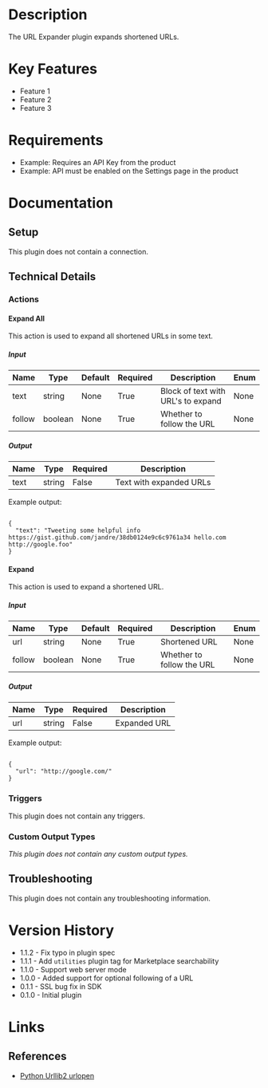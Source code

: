 # Description

The URL Expander plugin expands shortened URLs.

# Key Features

* Feature 1
* Feature 2
* Feature 3

# Requirements

* Example: Requires an API Key from the product
* Example: API must be enabled on the Settings page in the product

# Documentation

## Setup

This plugin does not contain a connection.

## Technical Details

### Actions

#### Expand All

This action is used to expand all shortened URLs in some text.

##### Input

|Name|Type|Default|Required|Description|Enum|
|----|----|-------|--------|-----------|----|
|text|string|None|True|Block of text with URL's to expand|None|
|follow|boolean|None|True|Whether to follow the URL|None|

##### Output

|Name|Type|Required|Description|
|----|----|--------|-----------|
|text|string|False|Text with expanded URLs|

Example output:

```

{
  "text": "Tweeting some helpful info https://gist.github.com/jandre/38db0124e9c6c9761a34 hello.com http://google.foo"
}

```

#### Expand

This action is used to expand a shortened URL.

##### Input

|Name|Type|Default|Required|Description|Enum|
|----|----|-------|--------|-----------|----|
|url|string|None|True|Shortened URL|None|
|follow|boolean|None|True|Whether to follow the URL|None|

##### Output

|Name|Type|Required|Description|
|----|----|--------|-----------|
|url|string|False|Expanded URL|

Example output:

```

{
  "url": "http://google.com/"
}

```

### Triggers

This plugin does not contain any triggers.

### Custom Output Types

_This plugin does not contain any custom output types._

## Troubleshooting

This plugin does not contain any troubleshooting information.

# Version History

* 1.1.2 - Fix typo in plugin spec
* 1.1.1 - Add `utilities` plugin tag for Marketplace searchability
* 1.1.0 - Support web server mode
* 1.0.0 - Added support for optional following of a URL
* 0.1.1 - SSL bug fix in SDK
* 0.1.0 - Initial plugin

# Links

## References

* [Python Urllib2 urlopen](https://docs.python.org/2/library/urllib2.html#urllib2.urlopen)

